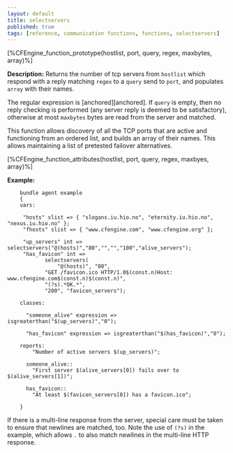```yaml
---
layout: default
title: selectservers
published: true
tags: [reference, communication functions, functions, selectservers]
---
```


[%CFEngine_function_prototype(hostlist, port, query, regex, maxbytes, array)%]

**Description:** Returns the number of tcp servers from `hostlist` which 
respond with a reply matching `regex` to a `query` send to ```port```, and 
populates `array` with their names.

The regular expression is [anchored][anchored]. If `query` is empty, then no
reply checking is performed (any server reply is deemed to be satisfactory), 
otherwise at most `maxbytes` bytes are read from the server and matched.

This function allows discovery of all the TCP ports that are active and 
functioning from an ordered list, and builds an array of their names. This 
allows maintaining a list of pretested failover alternatives.

[%CFEngine_function_attributes(hostlist, port, query, regex, maxbyes, array)%]

**Example:**

```cf3
    bundle agent example
    {     
    vars:

     "hosts" slist => { "slogans.iu.hio.no", "eternity.iu.hio.no", "nexus.iu.hio.no" };
     "fhosts" slist => { "www.cfengine.com", "www.cfengine.org" };
 
     "up_servers" int =>  selectservers("@(hosts)","80","","","100","alive_servers");
     "has_favicon" int =>
            selectservers(
                "@(hosts)", "80",
            "GET /favicon.ico HTTP/1.0$(const.n)Host: www.cfengine.com$(const.n)$(const.n)",
            "(?s).*OK.*",
            "200", "favicon_servers");

    classes:

      "someone_alive" expression => isgreaterthan("$(up_servers)","0");

      "has_favicon" expression => isgreaterthan("$(has_favicon)","0");

    reports:
        "Number of active servers $(up_servers)";

      someone_alive::
        "First server $(alive_servers[0]) fails over to $(alive_servers[1])";

      has_favicon::
        "At least $(favicon_servers[0]) has a favicon.ico";

    }
```

If there is a multi-line response from the server, special care must be
taken to ensure that newlines are matched, too. Note the use of `(?s)`
in the example, which allows `.` to also match newlines in the
multi-line HTTP response.
